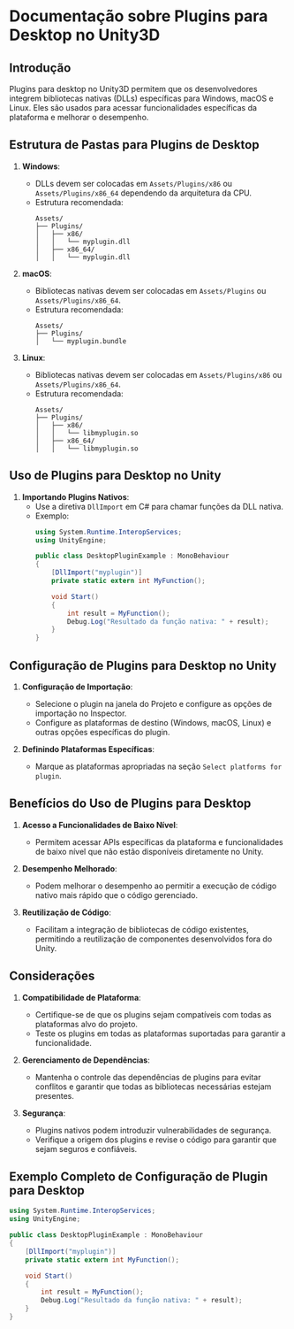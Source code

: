 
# Documentação sobre Plugins para Desktop no Unity3D

## Introdução

Plugins para desktop no Unity3D permitem que os desenvolvedores integrem bibliotecas nativas (DLLs) específicas para Windows, macOS e Linux. Eles são usados para acessar funcionalidades específicas da plataforma e melhorar o desempenho.

## Estrutura de Pastas para Plugins de Desktop

1. **Windows**:
   - DLLs devem ser colocadas em `Assets/Plugins/x86` ou `Assets/Plugins/x86_64` dependendo da arquitetura da CPU.
   - Estrutura recomendada:
     ```
     Assets/
     ├── Plugins/
     │   ├── x86/
     │   │   └── myplugin.dll
     │   ├── x86_64/
     │   │   └── myplugin.dll
     ```

2. **macOS**:
   - Bibliotecas nativas devem ser colocadas em `Assets/Plugins` ou `Assets/Plugins/x86_64`.
   - Estrutura recomendada:
     ```
     Assets/
     ├── Plugins/
     │   └── myplugin.bundle
     ```

3. **Linux**:
   - Bibliotecas nativas devem ser colocadas em `Assets/Plugins/x86` ou `Assets/Plugins/x86_64`.
   - Estrutura recomendada:
     ```
     Assets/
     ├── Plugins/
     │   ├── x86/
     │   │   └── libmyplugin.so
     │   ├── x86_64/
     │   │   └── libmyplugin.so
     ```

## Uso de Plugins para Desktop no Unity

1. **Importando Plugins Nativos**:
   - Use a diretiva `DllImport` em C# para chamar funções da DLL nativa.
   - Exemplo:
     ```csharp
     using System.Runtime.InteropServices;
     using UnityEngine;

     public class DesktopPluginExample : MonoBehaviour
     {
         [DllImport("myplugin")]
         private static extern int MyFunction();

         void Start()
         {
             int result = MyFunction();
             Debug.Log("Resultado da função nativa: " + result);
         }
     }
     ```

## Configuração de Plugins para Desktop no Unity

1. **Configuração de Importação**:
   - Selecione o plugin na janela do Projeto e configure as opções de importação no Inspector.
   - Configure as plataformas de destino (Windows, macOS, Linux) e outras opções específicas do plugin.

2. **Definindo Plataformas Específicas**:
   - Marque as plataformas apropriadas na seção `Select platforms for plugin`.

## Benefícios do Uso de Plugins para Desktop

1. **Acesso a Funcionalidades de Baixo Nível**:
   - Permitem acessar APIs específicas da plataforma e funcionalidades de baixo nível que não estão disponíveis diretamente no Unity.

2. **Desempenho Melhorado**:
   - Podem melhorar o desempenho ao permitir a execução de código nativo mais rápido que o código gerenciado.

3. **Reutilização de Código**:
   - Facilitam a integração de bibliotecas de código existentes, permitindo a reutilização de componentes desenvolvidos fora do Unity.

## Considerações

1. **Compatibilidade de Plataforma**:
   - Certifique-se de que os plugins sejam compatíveis com todas as plataformas alvo do projeto.
   - Teste os plugins em todas as plataformas suportadas para garantir a funcionalidade.

2. **Gerenciamento de Dependências**:
   - Mantenha o controle das dependências de plugins para evitar conflitos e garantir que todas as bibliotecas necessárias estejam presentes.

3. **Segurança**:
   - Plugins nativos podem introduzir vulnerabilidades de segurança.
   - Verifique a origem dos plugins e revise o código para garantir que sejam seguros e confiáveis.

## Exemplo Completo de Configuração de Plugin para Desktop

```csharp
using System.Runtime.InteropServices;
using UnityEngine;

public class DesktopPluginExample : MonoBehaviour
{
    [DllImport("myplugin")]
    private static extern int MyFunction();

    void Start()
    {
        int result = MyFunction();
        Debug.Log("Resultado da função nativa: " + result);
    }
}
```

